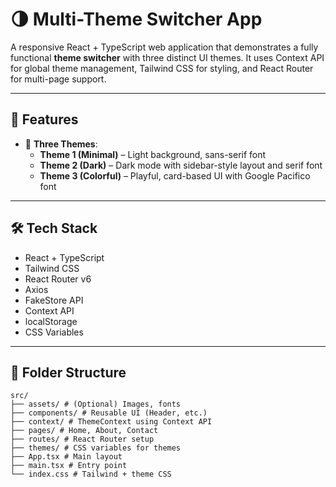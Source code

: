 # 🌗 Multi-Theme Switcher App

A responsive React + TypeScript web application that demonstrates a fully functional **theme switcher** with three distinct UI themes. It uses Context API for global theme management, Tailwind CSS for styling, and React Router for multi-page support.

---

## 🚀 Features

- 🌈 **Three Themes**:
  - **Theme 1 (Minimal)** – Light background, sans-serif font
  - **Theme 2 (Dark)** – Dark mode with sidebar-style layout and serif font
  - **Theme 3 (Colorful)** – Playful, card-based UI with Google Pacifico font
---

## 🛠️ Tech Stack

- React + TypeScript
- Tailwind CSS
- React Router v6
- Axios
- FakeStore API
- Context API
- localStorage
- CSS Variables

---

## 📁 Folder Structure

```
src/
├── assets/ # (Optional) Images, fonts
├── components/ # Reusable UI (Header, etc.)
├── context/ # ThemeContext using Context API
├── pages/ # Home, About, Contact
├── routes/ # React Router setup
├── themes/ # CSS variables for themes
├── App.tsx # Main layout
├── main.tsx # Entry point
└── index.css # Tailwind + theme CSS
```
